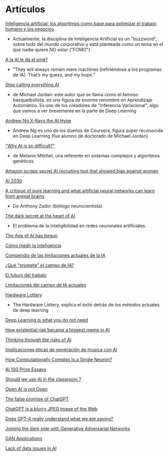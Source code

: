 # Artículos 

[Inteligencia artificial: los algoritmos como base para optimizar el trabajo humano y los negocios](https://www.lanacion.com.ar/economia/inteligencia-artificial-los-algoritmos-como-base-para-optimizar-el-trabajo-humano-y-los-negociosl-nid2544789/). 
- Actualmente, la disciplina de Inteligencia Artificial es un "buzzword", sobre todo del mundo corporativo y está planteada como un tema en el que nadie quiere NO estar ("FOMO") 


[A la AI le da el piné?](https://www.scientificamerican.com/article/will-artificial-intelligence-ever-live-up-to-its-hype/)
 - "They will always remain mere machines [refiriéndose a los programas de IA]. That’s my guess, and my hope."

[Stop calling everything AI](https://spectrum.ieee.org/the-institute/ieee-member-news/stop-calling-everything-ai-machinelearning-pioneer-says) 
- de Michael Jordan: este autor que se llama como el famoso basquetbolista, es una figura de enorme renombre en Aprendizaje Automático.  Es uno de los creadores de "Inferencia Variacional", algo que vamos a ver brevemente en la parte de Deep Learning  


[Andrew Ng X-Rays the AI Hype](https://spectrum.ieee.org/view-from-the-valley/artificial-intelligence/machine-learning/andrew-ng-xrays-the-ai-hype)
- Andrew Ng es uno de los dueños de Coursera, figura super reconocida en Deep Learning (fue alumno de doctorado de Michael Jordan) 


["Why AI is so difficult?"](https://arxiv.org/pdf/2104.12871.pdf)
- de Melanie Mitchel, una referente en sistemas complejos y algoritmos genéticos

[Amazon scraps secret AI recruiting tool that showed bias against women](https://www.reuters.com/article/us-amazon-com-jobs-automation-insight-idUSKCN1MK08G)


[AI 2030](https://onwork.edu.au/bibitem/2016-Stone,Peter-Brooks,Rodney-etal-Artificial+Intelligence+and+life+in+2030+the+one+hundred+year+study+on+artificial+intelligence/)

[A critique of pure learning and what artificial neural networks can learn from animal brains](https://www.nature.com/articles/s41467-019-11786-6)
- De Anthony Zador (biólogo neurocientista)

[The dark secret at the heart of AI](https://www.technologyreview.com/2017/04/11/5113/the-dark-secret-at-the-heart-of-ai/)
- El problema de la inteligibilidad en redes neuronales artificiales.

[The Age of AI has begun](https://www.gatesnotes.com/The-Age-of-AI-Has-Begun)

[Cómo medir la inteligencia](https://arxiv.org/abs/1911.01547)

[Compendio de las limitaciones actuales de la IA](https://www.forbes.com/sites/robtoews/2021/06/01/what-artificial-intelligence-still-cant-do)

[¿Qué "promete" el campo de IA?](https://www.technologyreview.com/2017/04/11/5113/the-dark-secret-at-the-heart-of-ai/)

[El futuro del trabajo](https://mitsloan.mit.edu/ideas-made-to-matter/why-future-ai-future-work)

[Limitaciones del campo de IA actuales](https://www.forbes.com/sites/robtoews/2021/06/01/what-artificial-intelligence-still-cant-do/)

[Hardware Lottery](https://arxiv.org/abs/2009.06489)
- The Hardware Lottery, explica el éxito detrás de los métodos actuales de deep learning

[Deep Learning is what you do not need](https://valeman.medium.com/-86655805a676ç)

[How existential risk became a biggest meme in AI](https://www.technologyreview.com/2023/06/19/1075140/how-existential-risk-became-biggest-meme-in-ai/)

[Thinking through the risks of AI](https://3quarksdaily.com/3quarksdaily/2023/04/thinking-through-the-risks-of-ai.html)

[Implicaciones éticas de generación de música con AI](https://www.infobae.com/tecno/2023/11/08/nostalgia-la-cancion-hecha-con-inteligencia-artificial-de-bad-bunny/)

[How Computationally Complex Is a Single Neuron?](https://www.wired.com/story/how-computationally-complex-is-a-single-neuron/)

[AI 100 Prize Essays](https://ai100.stanford.edu/prize-competition)

[Should we use AI in the classroom ?](https://www.mdpi.com/2227-7102/11/7/318)


[Open AI is not Open]( 
https://www.theverge.com/2023/3/15/23640180/openai-gpt-4-launch-closed-research-ilya-sutskever-interview)

[The false promise of ChatGPT]( 
https://www.almendron.com/tribuna/the-false-promise-of-chatgpt/)

[ChatGPT is a blurry JPEG image of the Web](
https://www.newyorker.com/tech/annals-of-technology/chatgpt-is-a-blurry-jpeg-of-the-web)

[Does GPT-4 really understand what we are saying?](https://nautil.us/does-gpt-4-really-understand-what-were-saying-291034/)

[Joining the dark side with Generative Adversarial Networks](https://medium.com/@analog_cs/joining-the-dark-side-with-generative-adversarial-networks-ecda6f1a80c1)

[GAN Applications](https://www.thedigitalspeaker.com/gans-limited-data-synthetic-content-generation-ai-impact-business/)

[Lack of data issues in AI](https://broutonlab.com/blog/how-to-deal-with-lack-of-data-in-machine-learning)
